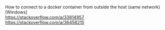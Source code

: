 How to connect to a docker container from outside the host (same network) [Windows] <br/>
https://stackoverflow.com/a/33814957 <br/>
https://stackoverflow.com/a/36458215
